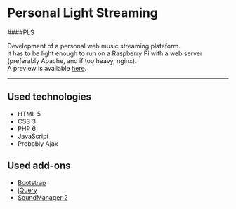 Personal Light Streaming  
====================
####PLS  
  
Development of a personal web music streaming plateform.  
It has to be light enough to run on a Raspberry Pi with a web server (preferably Apache, and if too heavy, nginx).  
A preview is available [here][preview].
  
 * * *  
  
Used technologies
-----------------------
 * HTML 5
 * CSS 3
 * PHP 6
 * JavaScript
 * Probably Ajax
  
  
Used add-ons
-----------------
 * [Bootstrap][bs]
 * [jQuery][jq]
 * [SoundManager 2][sm2]



[bs]: http://getbootstrap.com/
[jq]: http://jquery.com/
[sm2]: http://www.schillmania.com/projects/soundmanager2/
[preview]: http://pls.qreon.ninja/
